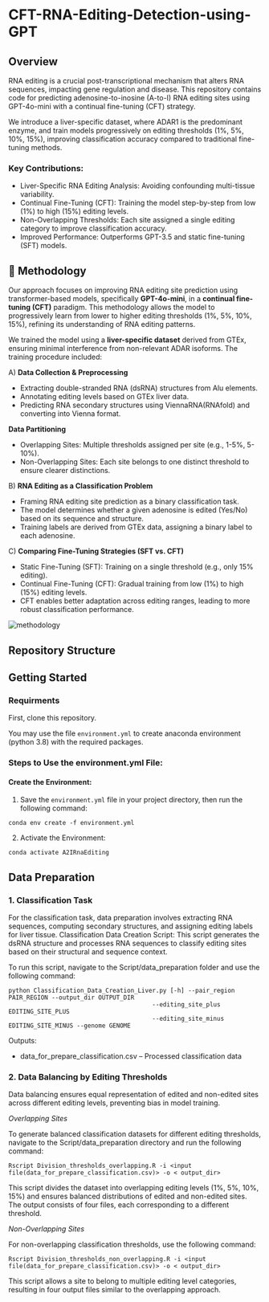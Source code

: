 # CFT-RNA-Editing-Detection-using-GPT

## Overview
RNA editing is a crucial post-transcriptional mechanism that alters RNA sequences, impacting gene regulation and disease. This repository contains code for predicting adenosine-to-inosine (A-to-I) RNA editing sites using GPT-4o-mini with a continual fine-tuning (CFT) strategy.

We introduce a liver-specific dataset, where ADAR1 is the predominant enzyme, and train models progressively on editing thresholds (1%, 5%, 10%, 15%), improving classification accuracy compared to traditional fine-tuning methods.

### Key Contributions:
   - Liver-Specific RNA Editing Analysis: Avoiding confounding multi-tissue variability.
   - Continual Fine-Tuning (CFT): Training the model step-by-step from low (1%) to high (15%) editing levels.
   - Non-Overlapping Thresholds: Each site assigned a single editing category to improve classification accuracy.
   - Improved Performance: Outperforms GPT-3.5 and static fine-tuning (SFT) models.

## 🧬 Methodology
Our approach focuses on improving RNA editing site prediction using transformer-based models, specifically **GPT-4o-mini**, in a **continual fine-tuning (CFT)** paradigm. This methodology allows the model to progressively learn from lower to higher editing thresholds (1%, 5%, 10%, 15%), refining its understanding of RNA editing patterns.

We trained the model using a **liver-specific dataset** derived from GTEx, ensuring minimal interference from non-relevant ADAR isoforms. The training procedure included:

A) **Data Collection & Preprocessing**
   - Extracting double-stranded RNA (dsRNA) structures from Alu elements.
   - Annotating editing levels based on GTEx liver data.
   - Predicting RNA secondary structures using ViennaRNA(RNAfold) and converting into Vienna format.

   **Data Partitioning**
   - Overlapping Sites: Multiple thresholds assigned per site (e.g., 1-5%, 5-10%).
   - Non-Overlapping Sites: Each site belongs to one distinct threshold to ensure clearer distinctions.

B) **RNA Editing as a Classification Problem**

   - Framing RNA editing site prediction as a binary classification task.
   - The model determines whether a given adenosine is edited (Yes/No) based on its sequence and structure.
   - Training labels are derived from GTEx data, assigning a binary label to each adenosine.

C) **Comparing Fine-Tuning Strategies (SFT vs. CFT)**

   - Static Fine-Tuning (SFT): Training on a single threshold (e.g., only 15% editing).
   - Continual Fine-Tuning (CFT): Gradual training from low (1%) to high (15%) editing levels.
   - CFT enables better adaptation across editing ranges, leading to more robust classification performance.
     
![methodology](Figure/methodology/methodology.png)

## Repository Structure

   
## Getting Started
### Requirments

First, clone this repository. 

You may use the file  `environment.yml` to create anaconda environment (python 3.8) with the required packages.

### Steps to Use the environment.yml File:
#### Create the Environment:
1. Save the `environment.yml` file in your project directory, then run the following command:
   
```
conda env create -f environment.yml
```

2. Activate the Environment:
   
```
conda activate A2IRnaEditing
```

## Data Preparation

### 1. Classification Task

For the classification task, data preparation involves extracting RNA sequences, computing secondary structures, and assigning editing labels for liver tissue.
Classification Data Creation Script: This script generates the dsRNA structure and processes RNA sequences to classify editing sites based on their structural and sequence context.

To run this script, navigate to the Script/data_preparation folder and use the following command:

```
python Classification_Data_Creation_Liver.py [-h] --pair_region PAIR_REGION --output_dir OUTPUT_DIR
                                        --editing_site_plus EDITING_SITE_PLUS
                                        --editing_site_minus EDITING_SITE_MINUS --genome GENOME
```
Outputs:
   - data_for_prepare_classification.csv – Processed classification data

### 2. Data Balancing by Editing Thresholds

Data balancing ensures equal representation of edited and non-edited sites across different editing levels, preventing bias in model training.

*Overlapping Sites*

To generate balanced classification datasets for different editing thresholds, navigate to the Script/data_preparation directory and run the following command:
```
Rscript Division_thresholds_overlapping.R -i <input file(data_for_prepare_classification.csv)> -o < output_dir>
```
This script divides the dataset into overlapping editing levels (1%, 5%, 10%, 15%) and ensures balanced distributions of edited and non-edited sites. The output consists of four files, each corresponding to a different threshold.

*Non-Overlapping Sites*

For non-overlapping classification thresholds, use the following command:
```
Rscript Division_thresholds_non_overlapping.R -i <input file(data_for_prepare_classification.csv)> -o < output_dir>
```
This script allows a site to belong to multiple editing level categories, resulting in four output files similar to the overlapping approach.



